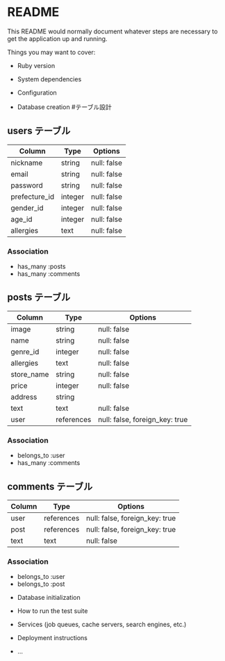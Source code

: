 # README

This README would normally document whatever steps are necessary to get the
application up and running.

Things you may want to cover:

* Ruby version

* System dependencies

* Configuration

* Database creation
#テーブル設計

## users テーブル

| Column           | Type    | Options     |
| ---------------- | ------  | ----------- |
| nickname         | string  | null: false |
| email            | string  | null: false |
| password         | string  | null: false |
| prefecture_id    | integer | null: false |
| gender_id        | integer | null: false |
| age_id           | integer | null: false |
| allergies        | text    | null: false |


### Association

- has_many :posts
- has_many :comments

## posts テーブル

| Column           | Type       | Options                        |
| ---------------- | ---------- | ------------------------------ |
| image            | string     | null: false                    |
| name             | string     | null: false                    |
| genre_id         | integer    | null: false                    |
| allergies        | text       | null: false                    |
| store_name       | string     | null: false                    |
| price            | integer    | null: false                    |
| address          | string     |                                |
| text             | text       | null: false                    |
| user             | references | null: false, foreign_key: true |

### Association

- belongs_to :user
- has_many :comments

## comments テーブル

| Column  | Type       | Options                        |
| ------- | ---------- | ------------------------------ |
| user    | references | null: false, foreign_key: true |
| post    | references | null: false, foreign_key: true |
| text    | text       | null: false                    |


### Association

- belongs_to :user
- belongs_to :post


* Database initialization

* How to run the test suite

* Services (job queues, cache servers, search engines, etc.)

* Deployment instructions

* ...
